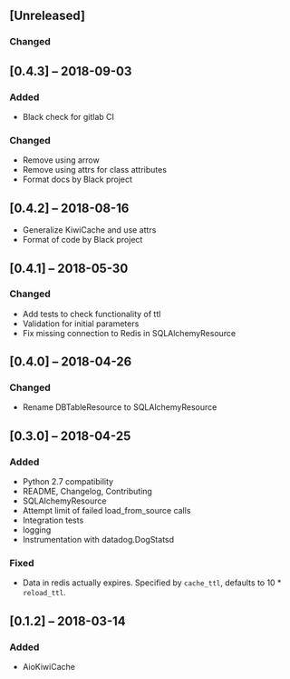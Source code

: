 ## [Unreleased]

### Changed

## [0.4.3] – 2018-09-03

### Added

- Black check for gitlab CI

### Changed

- Remove using arrow
- Remove using attrs for class attributes
- Format docs by Black project

## [0.4.2] – 2018-08-16

- Generalize KiwiCache and use attrs
- Format of code by Black project

## [0.4.1] – 2018-05-30

### Changed

- Add tests to check functionality of ttl
- Validation for initial parameters
- Fix missing connection to Redis in SQLAlchemyResource

## [0.4.0] – 2018-04-26

### Changed

- Rename DBTableResource to SQLAlchemyResource

## [0.3.0] – 2018-04-25

### Added

- Python 2.7 compatibility
- README, Changelog, Contributing
- SQLAlchemyResource
- Attempt limit of failed load_from_source calls
- Integration tests
- logging
- Instrumentation with datadog.DogStatsd

### Fixed

- Data in redis actually expires. Specified by `cache_ttl`, defaults to 10 \* `reload_ttl`.

## [0.1.2] – 2018-03-14

### Added

- AioKiwiCache
